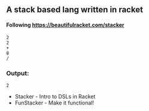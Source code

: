 ## A stack based lang written in racket
#### Following https://beautifulracket.com/stacker

```
2
2
+
8
/
```
### Output: 
`2`

- Stacker - Intro to DSLs in Racket
- FunStacker - Make it functional! 
